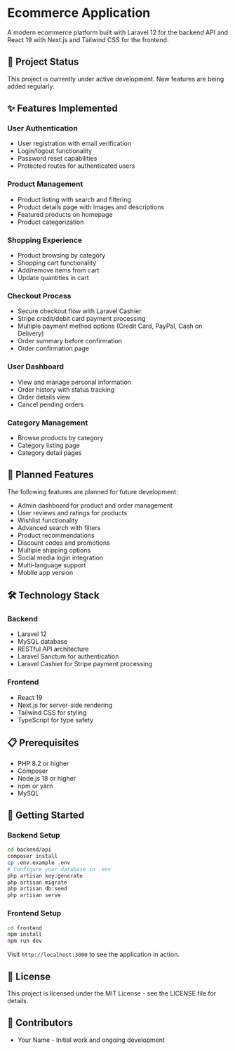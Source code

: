 # Ecommerce Application

A modern ecommerce platform built with Laravel 12 for the backend API and React 19 with Next.js and Tailwind CSS for the frontend.

## 🚧 Project Status

This project is currently under active development. New features are being added regularly.

## ✨ Features Implemented

### User Authentication

- User registration with email verification
- Login/logout functionality
- Password reset capabilities
- Protected routes for authenticated users

### Product Management

- Product listing with search and filtering
- Product details page with images and descriptions
- Featured products on homepage
- Product categorization

### Shopping Experience

- Product browsing by category
- Shopping cart functionality
- Add/remove items from cart
- Update quantities in cart

### Checkout Process

- Secure checkout flow with Laravel Cashier
- Stripe credit/debit card payment processing
- Multiple payment method options (Credit Card, PayPal, Cash on Delivery)
- Order summary before confirmation
- Order confirmation page

### User Dashboard

- View and manage personal information
- Order history with status tracking
- Order details view
- Cancel pending orders

### Category Management

- Browse products by category
- Category listing page
- Category detail pages

## 🔮 Planned Features

The following features are planned for future development:

- Admin dashboard for product and order management
- User reviews and ratings for products
- Wishlist functionality
- Advanced search with filters
- Product recommendations
- Discount codes and promotions
- Multiple shipping options
- Social media login integration
- Multi-language support
- Mobile app version

## 🛠️ Technology Stack

### Backend

- Laravel 12
- MySQL database
- RESTful API architecture
- Laravel Sanctum for authentication
- Laravel Cashier for Stripe payment processing

### Frontend

- React 19
- Next.js for server-side rendering
- Tailwind CSS for styling
- TypeScript for type safety

## 📋 Prerequisites

- PHP 8.2 or higher
- Composer
- Node.js 18 or higher
- npm or yarn
- MySQL

## 🚀 Getting Started

### Backend Setup

```bash
cd backend/api
composer install
cp .env.example .env
# Configure your database in .env
php artisan key:generate
php artisan migrate
php artisan db:seed
php artisan serve
```

### Frontend Setup

```bash
cd frontend
npm install
npm run dev
```

Visit `http://localhost:3000` to see the application in action.

## 📝 License

This project is licensed under the MIT License - see the LICENSE file for details.

## 👥 Contributors

- Your Name - Initial work and ongoing development
